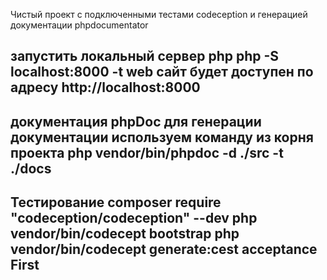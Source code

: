 Чистый проект с подключенными тестами codeception и генерацией документации phpdocumentator

запустить локальный сервер php
php -S localhost:8000 -t web
сайт будет доступен по адресу http://localhost:8000
---------------------------------------------------
документация phpDoc
для генерации документации используем команду из корня проекта
php vendor/bin/phpdoc -d ./src -t ./docs
---------------------------------------------------
Тестирование
composer require "codeception/codeception" --dev
php vendor/bin/codecept bootstrap
php vendor/bin/codecept generate:cest acceptance First
---------------------------------------------------